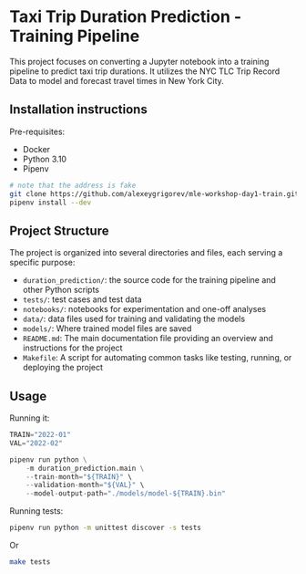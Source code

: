 # Taxi Trip Duration Prediction - Training Pipeline

This project focuses on converting a Jupyter notebook into a training pipeline to predict taxi trip durations. It utilizes the NYC TLC Trip Record Data to model and forecast travel times in New York City.

## Installation instructions

Pre-requisites:

- Docker
- Python 3.10
- Pipenv


```bash
# note that the address is fake
git clone https://github.com/alexeygrigorev/mle-workshop-day1-train.git
pipenv install --dev
```

## Project Structure

The project is organized into several directories and files, each serving a specific purpose:

- `duration_prediction/`: the source code for the training pipeline and other Python scripts
- `tests/`: test cases and test data
- `notebooks/`: notebooks for experimentation and one-off analyses
- `data/`: data files used for training and validating the models
- `models/`: Where trained model files are saved
- `README.md`: The main documentation file providing an overview and instructions for the project
- `Makefile`: A script for automating common tasks like testing, running, or deploying the project


## Usage

Running it:

```python
TRAIN="2022-01"
VAL="2022-02"

pipenv run python \
    -m duration_prediction.main \
    --train-month="${TRAIN}" \
    --validation-month="${VAL}" \
    --model-output-path="./models/model-${TRAIN}.bin"
```

Running tests:

```bash
pipenv run python -m unittest discover -s tests
```

Or

```bash
make tests
```